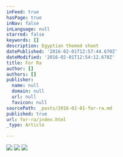 ```yaml
---
inFeed: true
hasPage: true
inNav: false
inLanguage: null
starred: false
keywords: []
description: Egyptian themed shoot
datePublished: '2016-02-01T12:57:44.670Z'
dateModified: '2016-02-01T12:54:12.678Z'
title: For Ra
author: []
authors: []
publisher:
  name: null
  domain: null
  url: null
  favicon: null
sourcePath: _posts/2016-02-01-for-ra.md
published: true
url: for-ra/index.html
_type: Article

---
```

![](https://the-grid-user-content.s3-us-west-2.amazonaws.com/010ade2d-ac67-4868-a791-a1ede5226ac9.jpg)
![](https://the-grid-user-content.s3-us-west-2.amazonaws.com/a299e9be-5d5c-4782-a7d6-b3fe1c8ebfb2.jpg)
![](https://the-grid-user-content.s3-us-west-2.amazonaws.com/45bff54c-5a60-4050-97a8-54ed69ccf9b0.jpg)